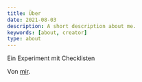 ```yaml
---
title: Über
date: 2021-08-03
description: A short description about me.
keywords: [about, creator]
type: about
---
```


Ein Experiment mit Checklisten

Von [mir](https://github.com/ChrisK91/).

